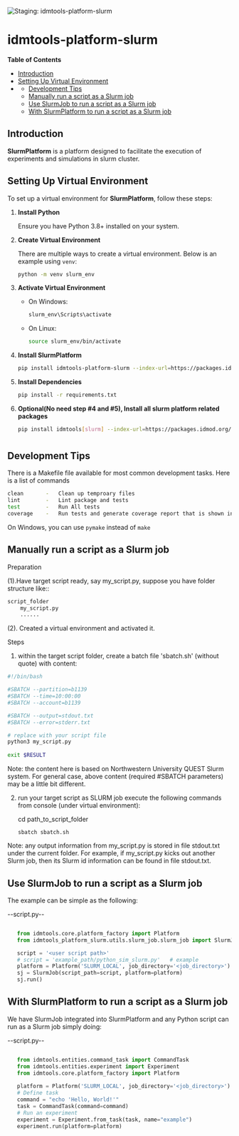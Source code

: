 ![Staging: idmtools-platform-slurm](https://github.com/InstituteforDiseaseModeling/idmtools/workflows/Staging:%20idmtools-platform-slurm/badge.svg?branch=dev)

# idmtools-platform-slurm

<!-- START doctoc generated TOC please keep comment here to allow auto update -->
<!-- DON'T EDIT THIS SECTION, INSTEAD RE-RUN doctoc TO UPDATE -->
**Table of Contents**

  - [Introduction](#introduction)
  - [Setting Up Virtual Environment](#setting-up-virtual-environment)
- [](#)
  - [Development Tips](#development-tips)
  - [Manually run a script as a Slurm job](#manually-run-a-script-as-a-slurm-job)
  - [Use SlurmJob to run a script as a Slurm job](#use-slurmjob-to-run-a-script-as-a-slurm-job)
  - [With SlurmPlatform to run a script as a Slurm job](#with-slurmplatform-to-run-a-script-as-a-slurm-job)

<!-- END doctoc generated TOC please keep comment here to allow auto update -->

## Introduction

**SlurmPlatform** is a platform designed to facilitate the execution of experiments and simulations in slurm cluster. 

## Setting Up Virtual Environment

To set up a virtual environment for **SlurmPlatform**, follow these steps:

1. **Install Python**

   Ensure you have Python 3.8+ installed on your system.

2. **Create Virtual Environment**
   
   There are multiple ways to create a virtual environment. Below is an example using `venv`:

    ```bash
    python -m venv slurm_env
    ```

3. **Activate Virtual Environment**
    - On Windows:
        ```bash
        slurm_env\Scripts\activate
        ```
    - On Linux:
        ```bash
        source slurm_env/bin/activate
        ```

4. **Install SlurmPlatform**
    ```bash
    pip install idmtools-platform-slurm --index-url=https://packages.idmod.org/api/pypi/pypi-production/simple
    ```

5. **Install Dependencies**
    ```bash
    pip install -r requirements.txt
    ```
6. **Optional(No need step #4 and #5), Install all slurm platform related packages**
    ```bash
    pip install idmtools[slurm] --index-url=https://packages.idmod.org/api/pypi/pypi-production/simple
    ```
#

## Development Tips

There is a Makefile file available for most common development tasks. Here is a list of commands

```bash
clean       -   Clean up temproary files
lint        -   Lint package and tests
test        -   Run All tests
coverage    -   Run tests and generate coverage report that is shown in browser
```

On Windows, you can use `pymake` instead of `make`


## Manually run a script as a Slurm job

Preparation

(1).Have target script ready, say my_script.py, suppose you have folder structure like::

```bash
script_folder
    my_script.py
    ......
```

(2). Created a virtual environment and activated it.

Steps

1. within the target script folder, create a batch file 'sbatch.sh' (without quote) with content:

```bash
#!/bin/bash

#SBATCH --partition=b1139
#SBATCH --time=10:00:00
#SBATCH --account=b1139

#SBATCH --output=stdout.txt
#SBATCH --error=stderr.txt

# replace with your script file
python3 my_script.py
    
exit $RESULT
```

Note: the content here is based on Northwestern University QUEST Slurm system. For general case, above content (required #SBATCH parameters) may be a little bit different.

2. run your target script as SLURM job
   execute the following commands from console (under virtual environment):

   cd path_to_script_folder

   `sbatch sbatch.sh`

Note: any output information from my_script.py is stored in file stdout.txt under the current folder. For example, if my_script.py kicks out another Slurm job, then its Slurm id information can be found in file stdout.txt.


## Use SlurmJob to run a script as a Slurm job

The example can be simple as the following:

--script.py--

```python

   from idmtools.core.platform_factory import Platform
   from idmtools_platform_slurm.utils.slurm_job.slurm_job import SlurmJob

   script = '<user script path>'
   # script = 'example_path/python_sim_slurm.py'   # example
   platform = Platform('SLURM_LOCAL', job_directory='<job_directory>')
   sj = SlurmJob(script_path=script, platform=platform)
   sj.run()
```

## With SlurmPlatform to run a script as a Slurm job

We have SlurmJob integrated into SlurmPlatform and any Python script can run as a Slurm job simply doing:

--script.py--
```python

   from idmtools.entities.command_task import CommandTask
   from idmtools.entities.experiment import Experiment
   from idmtools.core.platform_factory import Platform
   
   platform = Platform('SLURM_LOCAL', job_directory='<job_directory>')
   # Define task
   command = "echo 'Hello, World!'"
   task = CommandTask(command=command)
   # Run an experiment
   experiment = Experiment.from_task(task, name="example")
   experiment.run(platform=platform)
```

